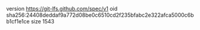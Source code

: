 version https://git-lfs.github.com/spec/v1
oid sha256:24408deddaf9a772d08be0c6510cd2f235bfabc2e322afca5000c6bb1cf1e1ce
size 1543

